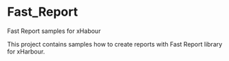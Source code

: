 # Fast_Report
Fast Report samples for xHabour

This project contains samples how to create reports with Fast Report library for xHarbour.
